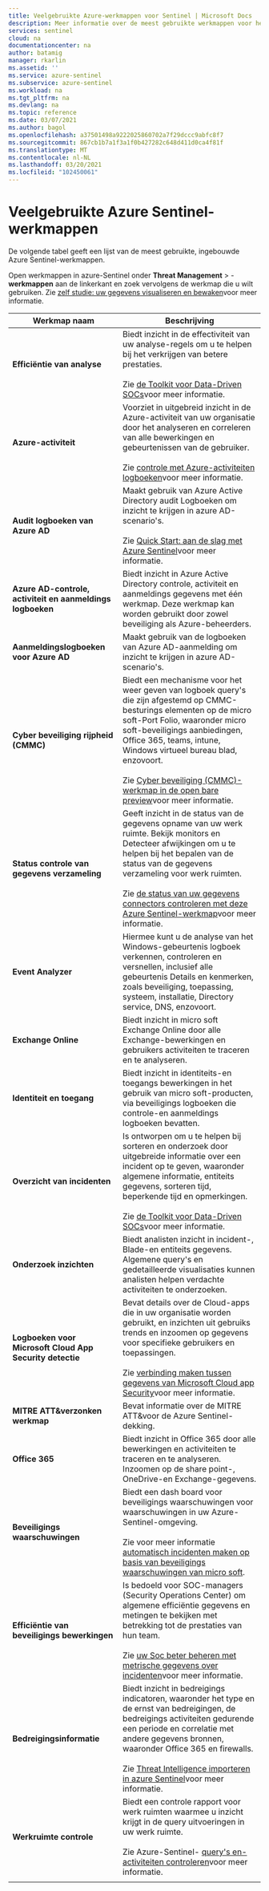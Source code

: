 ```yaml
---
title: Veelgebruikte Azure-werkmappen voor Sentinel | Microsoft Docs
description: Meer informatie over de meest gebruikte werkmappen voor het gebruik van populaire, ingebouwde Azure-Sentinel-resources.
services: sentinel
cloud: na
documentationcenter: na
author: batamig
manager: rkarlin
ms.assetid: ''
ms.service: azure-sentinel
ms.subservice: azure-sentinel
ms.workload: na
ms.tgt_pltfrm: na
ms.devlang: na
ms.topic: reference
ms.date: 03/07/2021
ms.author: bagol
ms.openlocfilehash: a37501498a9222025860702a7f29dccc9abfc8f7
ms.sourcegitcommit: 867cb1b7a1f3a1f0b427282c648d411d0ca4f81f
ms.translationtype: MT
ms.contentlocale: nl-NL
ms.lasthandoff: 03/20/2021
ms.locfileid: "102450061"
---
```

# <a name="commonly-used-azure-sentinel-workbooks"></a>Veelgebruikte Azure Sentinel-werkmappen

De volgende tabel geeft een lijst van de meest gebruikte, ingebouwde Azure Sentinel-werkmappen.

Open werkmappen in azure-Sentinel onder **Threat Management**  >  -**werkmappen** aan de linkerkant en zoek vervolgens de werkmap die u wilt gebruiken. Zie [zelf studie: uw gegevens visualiseren en bewaken](tutorial-monitor-your-data.md)voor meer informatie.

|Werkmap naam  |Beschrijving  |
|---------|---------|
|**Efficiëntie van analyse**     |  Biedt inzicht in de effectiviteit van uw analyse-regels om u te helpen bij het verkrijgen van betere prestaties. <br><br>Zie [de Toolkit voor Data-Driven SOCs](https://techcommunity.microsoft.com/t5/azure-sentinel/the-toolkit-for-data-driven-socs/ba-p/2143152)voor meer informatie.|
|**Azure-activiteit**     |     Voorziet in uitgebreid inzicht in de Azure-activiteit van uw organisatie door het analyseren en correleren van alle bewerkingen en gebeurtenissen van de gebruiker. <br><br>Zie [controle met Azure-activiteiten logboeken](audit-sentinel-data.md#auditing-with-azure-activity-logs)voor meer informatie.    |
|**Audit logboeken van Azure AD**     |  Maakt gebruik van Azure Active Directory audit Logboeken om inzicht te krijgen in azure AD-scenario's. <br><br>Zie  [Quick Start: aan de slag met Azure Sentinel](quickstart-get-visibility.md)voor meer informatie.     |
|**Azure AD-controle, activiteit en aanmeldings logboeken**     |   Biedt inzicht in Azure Active Directory controle, activiteit en aanmeldings gegevens met één werkmap. Deze werkmap kan worden gebruikt door zowel beveiliging als Azure-beheerders.      |
|**Aanmeldingslogboeken voor Azure AD**     | Maakt gebruik van de logboeken van Azure AD-aanmelding om inzicht te krijgen in azure AD-scenario's.        |
|**Cyber beveiliging rijpheid (CMMC)**     |   Biedt een mechanisme voor het weer geven van logboek query's die zijn afgestemd op CMMC-besturings elementen op de micro soft-Port Folio, waaronder micro soft-beveiligings aanbiedingen, Office 365, teams, intune, Windows virtueel bureau blad, enzovoort. <br><br>Zie [Cyber beveiliging (CMMC)-werkmap in de open bare preview](https://techcommunity.microsoft.com/t5/azure-sentinel/what-s-new-cybersecurity-maturity-model-certification-cmmc/ba-p/2111184)voor meer informatie.|
|**Status controle van gegevens verzameling**     |   Geeft inzicht in de status van de gegevens opname van uw werk ruimte. Bekijk monitors en Detecteer afwijkingen om u te helpen bij het bepalen van de status van de gegevens verzameling voor werk ruimten.  <br><br>Zie [de status van uw gegevens connectors controleren met deze Azure Sentinel-werkmap](monitor-data-connector-health.md)voor meer informatie.    |
|**Event Analyzer**     |  Hiermee kunt u de analyse van het Windows-gebeurtenis logboek verkennen, controleren en versnellen, inclusief alle gebeurtenis Details en kenmerken, zoals beveiliging, toepassing, systeem, installatie, Directory service, DNS, enzovoort.       |
|**Exchange Online**     |Biedt inzicht in micro soft Exchange Online door alle Exchange-bewerkingen en gebruikers activiteiten te traceren en te analyseren.         |
|**Identiteit en toegang**     |   Biedt inzicht in identiteits-en toegangs bewerkingen in het gebruik van micro soft-producten, via beveiligings logboeken die controle-en aanmeldings logboeken bevatten.     |
|**Overzicht van incidenten**     |   Is ontworpen om u te helpen bij sorteren en onderzoek door uitgebreide informatie over een incident op te geven, waaronder algemene informatie, entiteits gegevens, sorteren tijd, beperkende tijd en opmerkingen. <br><br>Zie [de Toolkit voor Data-Driven SOCs](https://techcommunity.microsoft.com/t5/azure-sentinel/the-toolkit-for-data-driven-socs/ba-p/2143152)voor meer informatie.      |
|**Onderzoek inzichten**     | Biedt analisten inzicht in incident-, Blade-en entiteits gegevens. Algemene query's en gedetailleerde visualisaties kunnen analisten helpen verdachte activiteiten te onderzoeken.       |
|**Logboeken voor Microsoft Cloud App Security detectie**     |   Bevat details over de Cloud-apps die in uw organisatie worden gebruikt, en inzichten uit gebruiks trends en inzoomen op gegevens voor specifieke gebruikers en toepassingen.  <br><br>Zie [verbinding maken tussen gegevens van Microsoft Cloud app Security](connect-cloud-app-security.md)voor meer informatie.|
|**MITRE ATT&verzonken werkmap**     |   Bevat informatie over de MITRE ATT&voor de Azure Sentinel-dekking.      |
|**Office 365**     |  Biedt inzicht in Office 365 door alle bewerkingen en activiteiten te traceren en te analyseren. Inzoomen op de share point-, OneDrive-en Exchange-gegevens.       |
|**Beveiligings waarschuwingen**     |  Biedt een dash board voor beveiligings waarschuwingen voor waarschuwingen in uw Azure-Sentinel-omgeving. <br><br>Zie voor meer informatie [automatisch incidenten maken op basis van beveiligings waarschuwingen van micro soft](create-incidents-from-alerts.md).      |
|**Efficiëntie van beveiligings bewerkingen**     |  Is bedoeld voor SOC-managers (Security Operations Center) om algemene efficiëntie gegevens en metingen te bekijken met betrekking tot de prestaties van hun team. <br><br>Zie [uw Soc beter beheren met metrische gegevens over incidenten](manage-soc-with-incident-metrics.md)voor meer informatie.  |
|**Bedreigingsinformatie**     | Biedt inzicht in bedreigings indicatoren, waaronder het type en de ernst van bedreigingen, de bedreigings activiteiten gedurende een periode en correlatie met andere gegevens bronnen, waaronder Office 365 en firewalls.  <br><br>Zie [Threat Intelligence importeren in azure Sentinel](import-threat-intelligence.md)voor meer informatie.      |
|**Werkruimte controle**     |  Biedt een controle rapport voor werk ruimten waarmee u inzicht krijgt in de query uitvoeringen in uw werk ruimte.   <br><br>Zie Azure-Sentinel- [query's en-activiteiten controleren](audit-sentinel-data.md)voor meer informatie.  |
|     |         |

